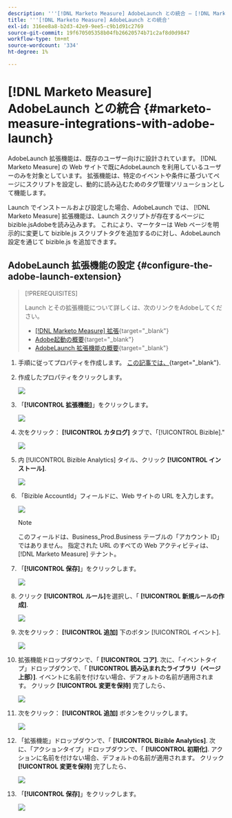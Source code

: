 ```yaml
---
description: '''[!DNL Marketo Measure] AdobeLaunch との統合 — [!DNL Marketo Measure]  — 製品ドキュメント`'
title: '''[!DNL Marketo Measure] AdobeLaunch との統合'
exl-id: 316ee8a8-b2d3-42e9-9ee5-c9b1d91c2769
source-git-commit: 19f670505358b04fb26620574b71c2af8d0d9847
workflow-type: tm+mt
source-wordcount: '334'
ht-degree: 1%

---
```


# [!DNL Marketo Measure] AdobeLaunch との統合 {#marketo-measure-integrations-with-adobe-launch}

AdobeLaunch 拡張機能は、既存のユーザー向けに設計されています。 [!DNL Marketo Measure] の Web サイトで既にAdobeLaunch を利用しているユーザーのみを対象としています。 拡張機能は、特定のイベントや条件に基づいてページにスクリプトを設定し、動的に読み込むためのタグ管理ソリューションとして機能します。

Launch でインストールおよび設定した場合、AdobeLaunch では、 [!DNL Marketo Measure] 拡張機能は、Launch スクリプトが存在するページに bizible.jsAdobeを読み込みます。 これにより、マーケターは Web ページを明示的に変更して bizible.js スクリプトタグを追加するのに対し、AdobeLaunch 設定を通じて bizible.js を追加できます。

## AdobeLaunch 拡張機能の設定 {#configure-the-adobe-launch-extension}

>[!PREREQUISITES]
>
>Launch とその拡張機能について詳しくは、次のリンクをAdobeしてください。
>
>* [[!DNL Marketo Measure] 拡張](https://experienceleague.adobe.com/docs/experience-platform/destinations/catalog/email/bizible.html?lang=en#catalog){target="_blank"}
>* [Adobe起動の概要](https://experienceleague.adobe.com/docs/launch-learn/implementing-in-websites-with-launch/index.html?lang=en#prerequisites){target="_blank"}
>* [AdobeLaunch 拡張機能の概要](https://experienceleague.adobe.com/docs/launch/using/extension-dev/overview.html?lang=en#extension-configuration){target="_blank"}


1. 手順に従ってプロパティを作成します。 [この記事では、](https://experienceleague.adobe.com/docs/platform-learn/implement-in-websites/configure-tags/create-a-property.html?lang=en#go-to-the-data-collection-interface){target="_blank"}.

1. 作成したプロパティをクリックします。

   ![](assets/marketo-measure-integrations-with-adobe-launch-1.png)

1. 「**[!UICONTROL 拡張機能]**」をクリックします。

   ![](assets/marketo-measure-integrations-with-adobe-launch-2.png)

1. 次をクリック： **[!UICONTROL カタログ]** タブで、「[!UICONTROL Bizible].&quot;

   ![](assets/marketo-measure-integrations-with-adobe-launch-3.png)

1. 内 [!UICONTROL Bizible Analytics] タイル、クリック **[!UICONTROL インストール]**.

   ![](assets/marketo-measure-integrations-with-adobe-launch-4.png)

1. 「Bizible AccountId」フィールドに、Web サイトの URL を入力します。

   ![](assets/marketo-measure-integrations-with-adobe-launch-5.png)

   >[!NOTE]
   >
   >このフィールドは、Business_Prod.Business テーブルの「アカウント ID」ではありません。 指定された URL のすべての Web アクティビティは、 [!DNL Marketo Measure] テナント。

1. 「**[!UICONTROL 保存]**」をクリックします。

   ![](assets/marketo-measure-integrations-with-adobe-launch-6.png)

1. クリック **[!UICONTROL ルール]**&#x200B;を選択し、「 **[!UICONTROL 新規ルールの作成]**.

   ![](assets/marketo-measure-integrations-with-adobe-launch-7.png)

1. 次をクリック： **[!UICONTROL 追加]** 下のボタン [!UICONTROL イベント].

   ![](assets/marketo-measure-integrations-with-adobe-launch-8.png)

1. 拡張機能ドロップダウンで、「 **[!UICONTROL コア]**. 次に、「イベントタイプ」ドロップダウンで、「 **[!UICONTROL 読み込まれたライブラリ（ページ上部）]**. イベントに名前を付けない場合、デフォルトの名前が適用されます。 クリック **[!UICONTROL 変更を保持]** 完了したら、

   ![](assets/marketo-measure-integrations-with-adobe-launch-9.png)

1. 次をクリック： **[!UICONTROL 追加]** ボタンをクリックします。

   ![](assets/marketo-measure-integrations-with-adobe-launch-10.png)

1. 「拡張機能」ドロップダウンで、「 **[!UICONTROL Bizible Analytics]**. 次に、「アクションタイプ」ドロップダウンで、「 **[!UICONTROL 初期化]**. アクションに名前を付けない場合、デフォルトの名前が適用されます。 クリック **[!UICONTROL 変更を保持]** 完了したら、

   ![](assets/marketo-measure-integrations-with-adobe-launch-11.png)

1. 「**[!UICONTROL 保存]**」をクリックします。

   ![](assets/marketo-measure-integrations-with-adobe-launch-12.png)
